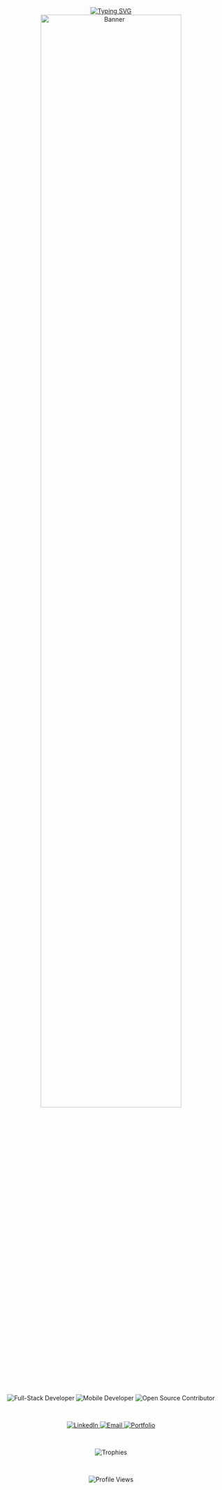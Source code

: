 <div align="center">
  <a href="https://git.io/typing-svg">
    <img src="https://readme-typing-svg.demolab.com?font=Fira+Code&weight=700&size=56&duration=3000&pause=1000&color=FF0000&center=true&multiline=true&random=false&width=1440&height=80&lines=Hi%2C+I'm+Naveeth+👋" alt="Typing SVG" />
  </a>
  
  <br/>
  <img src="https://your-banner-link.com" alt="Banner" width="80%"/>
  
  <br/>
  <br/>
  
  <p align="center">
    <img src="https://img.shields.io/badge/Full--Stack%20Developer-%2300A86B.svg?style=for-the-badge&logo=code&logoColor=white" alt="Full-Stack Developer"/>
    <img src="https://img.shields.io/badge/Mobile%20Developer-%230A66C2.svg?style=for-the-badge&logo=flutter&logoColor=white" alt="Mobile Developer"/>
    <img src="https://img.shields.io/badge/Open%20Source%20Contributor-%23F05033.svg?style=for-the-badge&logo=open-source-initiative&logoColor=white" alt="Open Source Contributor"/>
  </p>
  
  <br/>
  
  <p align="center">
    <a href="https://linkedin.com/in/your-profile">
      <img src="https://img.shields.io/badge/-LinkedIn-0A66C2?style=for-the-badge&logo=linkedin&logoColor=white" alt="LinkedIn">
    </a>
    <a href="mailto:your-email@example.com">
      <img src="https://img.shields.io/badge/-Gmail-D14836?style=for-the-badge&logo=gmail&logoColor=white" alt="Email">
    </a>
    <a href="https://your-portfolio-link.com">
      <img src="https://img.shields.io/badge/-Portfolio-24292F?style=for-the-badge&logo=github&logoColor=white" alt="Portfolio">
    </a>
  </p>
  
  <br/>
  
  <p align="center">
    <img src="https://github-profile-trophy.vercel.app/?username=Naveeth&theme=onestar&no-frame=true&row=1&column=6" alt="Trophies">
  </p>
  
  <br/>
  
  <p align="center">
    <img src="https://komarev.com/ghpvc/?username=Naveeth&color=blue&style=flat-square" alt="Profile Views">
  </p>
</div>
